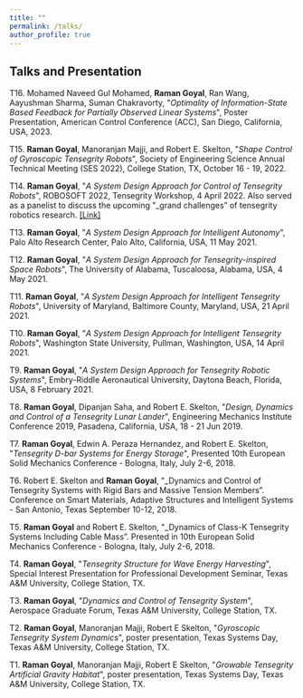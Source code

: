 ```yaml
---
title: ""
permalink: /talks/
author_profile: true
---
```

Talks and Presentation
------

T16. Mohamed Naveed Gul Mohamed, **Raman Goyal**, Ran Wang, Aayushman Sharma, Suman Chakravorty, "_Optimality of Information-State Based Feedback for Partially Observed Linear Systems_", Poster Presentation, American Control Conference (ACC), San Diego, California, USA, 2023.

T15. **Raman Goyal**, Manoranjan Majji, and Robert E. Skelton, "_Shape Control of Gyroscopic Tensegrity Robots_", Society of Engineering Science Annual Technical Meeting (SES 2022), College Station, TX, October 16 - 19, 2022.

T14. **Raman Goyal**, "_A System Design Approach for Control of Tensegrity Robots_", ROBOSOFT 2022, Tensegrity Workshop, 4 April 2022. Also served as a panelist to discuss the upcoming "_grand challenges” of tensegrity robotics research.
[[Link]](https://muse.union.edu/tensegrity/)

T13. **Raman Goyal**, "_A System Design Approach for Intelligent Autonomy_",  Palo Alto Research Center, Palo Alto, California, USA, 11 May 2021.



T12. **Raman Goyal**, "_A System Design Approach for Tensegrity-inspired Space Robots_",  The University of Alabama, Tuscaloosa, Alabama, USA, 4 May 2021.



T11. **Raman Goyal**, "_A System Design Approach for Intelligent Tensegrity Robots_",  University of Maryland, Baltimore County, Maryland, USA, 21 April 2021.



T10. **Raman Goyal**, "_A System Design Approach for Intelligent Tensegrity Robots_",  Washington State University, Pullman, Washington, USA, 14 April 2021.



T9. **Raman Goyal**, "_A System Design Approach for Tensegrity Robotic Systems_", Embry-Riddle Aeronautical University, Daytona Beach, Florida, USA, 8 February 2021.



T8. **Raman Goyal**, Dipanjan Saha, and Robert E. Skelton, "_Design, Dynamics and Control of a Tensegrity Lunar Lander_", Engineering Mechanics Institute Conference 2019, Pasadena, California, USA, 18 - 21 Jun 2019.


T7. **Raman Goyal**, Edwin A. Peraza Hernandez, and Robert E. Skelton, "_Tensegrity D-bar Systems for Energy Storage_", Presented 10th European Solid Mechanics Conference - Bologna, Italy, July 2-6, 2018.


T6. Robert E. Skelton and **Raman Goyal**, "_Dynamics and Control of Tensegrity Systems with Rigid Bars and Massive Tension Members”. Conference on Smart Materials, Adaptive Structures and Intelligent Systems - San Antonio, Texas September 10-12, 2018.

T5. **Raman Goyal** and Robert E. Skelton, "_Dynamics of Class-K Tensegrity Systems Including Cable Mass”. Presented in 10th European Solid Mechanics Conference - Bologna, Italy, July 2-6, 2018.



T4. **Raman Goyal**, "_Tensegrity Structure for Wave Energy Harvesting_", Special Interest Presentation for Professional Development Seminar, Texas A&M University, College Station, TX.



T3. **Raman Goyal**, "_Dynamics and Control of Tensegrity System_", Aerospace Graduate Forum, Texas A&M University, College Station, TX.



T2. 	**Raman Goyal**, Manoranjan Majji, Robert E Skelton, "_Gyroscopic Tensegrity System Dynamics_", poster presentation, Texas Systems Day,  Texas A&M University, College Station, TX.


T1. **Raman Goyal**, Manoranjan Majji, Robert E Skelton, "_Growable Tensegrity Artificial Gravity Habitat_", poster presentation, Texas Systems Day, Texas A&M University, College Station, TX.
